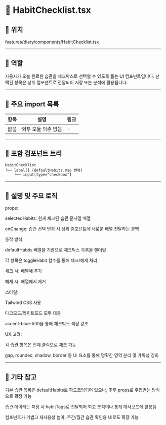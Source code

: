 # 📄 HabitChecklist.tsx
## 📁 위치
features/diary/components/HabitChecklist.tsx

---

## 🧭 역할
사용자가 오늘 완료한 습관을 체크박스로 선택할 수 있도록 돕는 UI 컴포넌트입니다. 선택된 항목은 상위 컴포넌트로 전달되어 저장 또는 분석에 활용됩니다.

---

## 🔗 주요 import 목록
| 항목 | 설명          | 링크 |
| -- | ----------- | -- |
| 없음 | 외부 모듈 의존 없음 | -  |


---

## 🧩 포함 컴포넌트 트리
```text
HabitChecklist
└── label[] (defaultHabits.map 반복)
    └── input[type="checkbox"]
```    
---
## 📝 설명 및 주요 로직
props:

selectedHabits: 현재 체크된 습관 문자열 배열

onChange: 습관 선택 변경 시 상위 컴포넌트에 새로운 배열 전달하는 콜백

동작 방식:

defaultHabits 배열을 기반으로 체크박스 목록을 렌더링

각 항목은 toggleHabit 함수를 통해 체크/해제 처리

체크 시: 배열에 추가

해제 시: 배열에서 제거

스타일:

Tailwind CSS 사용

다크모드/라이트모드 모두 대응

accent-blue-500을 통해 체크박스 색상 강조

UX 고려:

각 습관 항목은 <label> 전체 클릭으로 체크 가능

gap, rounded, shadow, border 등 UI 요소를 통해 명확한 영역 분리 및 가독성 강화

---

## 📌 기타 참고
기본 습관 목록은 defaultHabits로 하드코딩되어 있으나, 추후 props로 주입받는 방식으로 확장 가능

습관 데이터는 저장 시 habitTags로 전달되어 회고 분석이나 통계 대시보드에 활용됨

컴포넌트가 가볍고 재사용성 높아, 주간/월간 습관 확인용 UI로도 확장 가능


